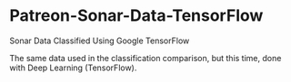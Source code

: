 # Patreon-Sonar-Data-TensorFlow
Sonar Data Classified Using Google TensorFlow

The same data used in the classification comparison, but this time, done with Deep Learning (TensorFlow).
